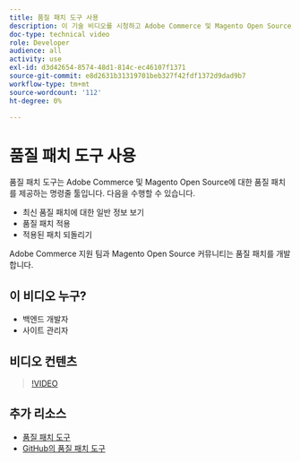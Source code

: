```yaml
---
title: 품질 패치 도구 사용
description: 이 기술 비디오를 시청하고 Adobe Commerce 및 Magento Open Source용 품질 패치 도구를 사용하는 방법을 알아봅니다.
doc-type: technical video
role: Developer
audience: all
activity: use
exl-id: d3d42654-8574-48d1-814c-ec46107f1371
source-git-commit: e8d2631b31319701beb327f42fdf1372d9dad9b7
workflow-type: tm+mt
source-wordcount: '112'
ht-degree: 0%

---
```


# 품질 패치 도구 사용

품질 패치 도구는 Adobe Commerce 및 Magento Open Source에 대한 품질 패치를 제공하는 명령줄 툴입니다. 다음을 수행할 수 있습니다.

- 최신 품질 패치에 대한 일반 정보 보기
- 품질 패치 적용
- 적용된 패치 되돌리기

Adobe Commerce 지원 팀과 Magento Open Source 커뮤니티는 품질 패치를 개발합니다.

## 이 비디오 누구?

- 백엔드 개발자
- 사이트 관리자

## 비디오 컨텐츠

>[!VIDEO](https://video.tv.adobe.com/v/344000?quality=12&learn=on)

## 추가 리소스

- [품질 패치 도구](https://experienceleague.adobe.com/tools/commerce-quality-patches/index.html)
- [GitHub의 품질 패치 도구](https://github.com/magento/quality-patches)
